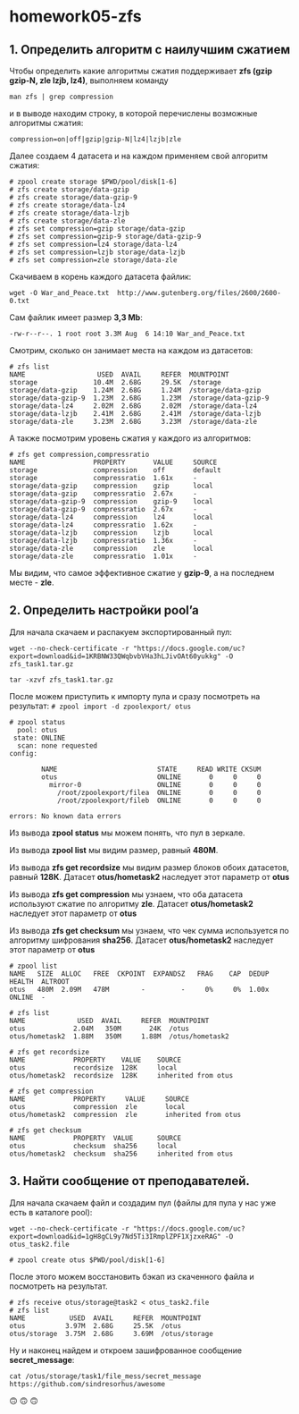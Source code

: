 # homework05-zfs
## 1. Определить алгоритм с наилучшим сжатием
Чтобы определить какие алгоритмы сжатия поддерживает **zfs (gzip gzip-N, zle lzjb, lz4)**, выполняем команду

```man zfs | grep compression```

и в выводе находим строку, в которой перечислены возможные алгоритмы сжатия:

```compression=on|off|gzip|gzip-N|lz4|lzjb|zle```

Далее создаем 4 датасета и на каждом применяем свой алгоритм сжатия:

```
# zpool create storage $PWD/pool/disk[1-6]
# zfs create storage/data-gzip
# zfs create storage/data-gzip-9
# zfs create storage/data-lz4
# zfs create storage/data-lzjb
# zfs create storage/data-zle
# zfs set compression=gzip storage/data-gzip
# zfs set compression=gzip-9 storage/data-gzip-9
# zfs set compression=lz4 storage/data-lz4
# zfs set compression=lzjb storage/data-lzjb
# zfs set compression=zle storage/data-zle
```
Скачиваем в корень каждого датасета файлик:

```
wget -O War_and_Peace.txt  http://www.gutenberg.org/files/2600/2600-0.txt
```
Сам файлик имеет размер **3,3 Mb**:
```
-rw-r--r--. 1 root root 3.3M Aug  6 14:10 War_and_Peace.txt
```
Смотрим, сколько он занимает места на каждом из датасетов:
```
# zfs list
NAME                  USED  AVAIL     REFER  MOUNTPOINT
storage              10.4M  2.68G     29.5K  /storage
storage/data-gzip    1.24M  2.68G     1.24M  /storage/data-gzip
storage/data-gzip-9  1.23M  2.68G     1.23M  /storage/data-gzip-9
storage/data-lz4     2.02M  2.68G     2.02M  /storage/data-lz4
storage/data-lzjb    2.41M  2.68G     2.41M  /storage/data-lzjb
storage/data-zle     3.23M  2.68G     3.23M  /storage/data-zle
```

А также посмотрим уровень сжатия у каждого из алгоритмов:
```
# zfs get compression,compressratio
NAME                 PROPERTY       VALUE     SOURCE
storage              compression    off       default
storage              compressratio  1.61x     -
storage/data-gzip    compression    gzip      local
storage/data-gzip    compressratio  2.67x     -
storage/data-gzip-9  compression    gzip-9    local
storage/data-gzip-9  compressratio  2.67x     -
storage/data-lz4     compression    lz4       local
storage/data-lz4     compressratio  1.62x     -
storage/data-lzjb    compression    lzjb      local
storage/data-lzjb    compressratio  1.36x     -
storage/data-zle     compression    zle       local
storage/data-zle     compressratio  1.01x     -
```

Мы видим, что самое эффективное сжатие у **gzip-9**, а на последнем месте - **zle**.

## 2. Определить настройки pool’a
Для начала скачаем и распакуем экспортированный пул:

```wget --no-check-certificate -r "https://docs.google.com/uc?export=download&id=1KRBNW33QWqbvbVHa3hLJivOAt60yukkg" -O zfs_task1.tar.gz```

```tar -xzvf zfs_task1.tar.gz```

После можем приступить к импорту пула и сразу посмотреть на результат:
```# zpool import -d zpoolexport/ otus```
```
# zpool status
  pool: otus
 state: ONLINE
  scan: none requested
config:

        NAME                         STATE     READ WRITE CKSUM
        otus                         ONLINE       0     0     0
          mirror-0                   ONLINE       0     0     0
            /root/zpoolexport/filea  ONLINE       0     0     0
            /root/zpoolexport/fileb  ONLINE       0     0     0

errors: No known data errors
```
Из вывода **zpool status** мы можем понять, что пул в зеркале.

Из вывода **zpool list** мы видим размер, равный **480М**.

Из вывода **zfs get recordsize** мы видим размер блоков обоих датасетов, равный **128К**. Датасет **otus/hometask2** наследует этот параметр от **otus**

Из вывода **zfs get compression** мы узнаем, что оба датасета используют сжатие по алгоритму **zle**. Датасет **otus/hometask2** наследует этот параметр от **otus**

Из вывода **zfs get checksum** мы узнаем, что чек сумма используется по алгоритму шифрования **sha256**. Датасет **otus/hometask2** наследует этот параметр от **otus**

```
# zpool list
NAME   SIZE  ALLOC   FREE  CKPOINT  EXPANDSZ   FRAG    CAP  DEDUP    HEALTH  ALTROOT
otus   480M  2.09M   478M        -         -     0%     0%  1.00x    ONLINE  -
```
```
# zfs list
NAME             USED  AVAIL     REFER  MOUNTPOINT
otus            2.04M   350M       24K  /otus
otus/hometask2  1.88M   350M     1.88M  /otus/hometask2
```
```
# zfs get recordsize
NAME            PROPERTY    VALUE    SOURCE
otus            recordsize  128K     local
otus/hometask2  recordsize  128K     inherited from otus
```
```
# zfs get compression
NAME            PROPERTY     VALUE     SOURCE
otus            compression  zle       local
otus/hometask2  compression  zle       inherited from otus
```
```
# zfs get checksum
NAME            PROPERTY  VALUE      SOURCE
otus            checksum  sha256     local
otus/hometask2  checksum  sha256     inherited from otus
```

## 3. Найти сообщение от преподавателей.

Для начала скачаем файл и создадим пул (файлы для пула у нас уже есть в каталоге pool):

```
wget --no-check-certificate -r "https://docs.google.com/uc?export=download&id=1gH8gCL9y7Nd5Ti3IRmplZPF1XjzxeRAG" -O otus_task2.file

# zpool create otus $PWD/pool/disk[1-6]
```
После этого можем восстановить бэкап из скаченного файла и посмотреть на результат.
```
# zfs receive otus/storage@task2 < otus_task2.file
# zfs list
NAME           USED  AVAIL     REFER  MOUNTPOINT
otus          3.97M  2.68G     25.5K  /otus
otus/storage  3.75M  2.68G     3.69M  /otus/storage
```
Ну и наконец найдем и откроем зашифрованное сообщение **secret_message**:
```
cat /otus/storage/task1/file_mess/secret_message
https://github.com/sindresorhus/awesome
```
:upside_down_face: :upside_down_face: :upside_down_face:
